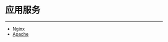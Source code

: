 # 应用服务

---

- [Nginx](/repository/servers/Nginx/README.md#nginx)
- [Apache](/repository/servers/Apache/README.md#apache)